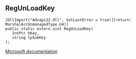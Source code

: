 ## RegUnLoadKey

```
[DllImport("Advapi32.dll", SetLastError = true)][return: MarshalAs(UnmanagedType.U4)]
public static extern uint RegUnLoadKey(
   IntPtr hKey,
   string lpSubKey
);
```

[Microsoft documentation](https://docs.microsoft.com/en-us/windows/win32/api/winreg/nf-winreg-regunloadkeya)
